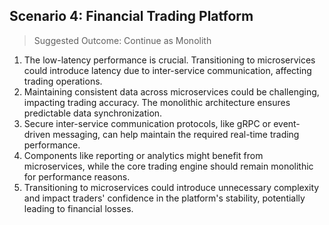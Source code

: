 ﻿## Scenario 4: Financial Trading Platform

> Suggested Outcome: Continue as Monolith

1. The low-latency performance is crucial. Transitioning to microservices could introduce latency due to inter-service communication, affecting trading operations.
2. Maintaining consistent data across microservices could be challenging, impacting trading accuracy. The monolithic architecture ensures predictable data synchronization.
3. Secure inter-service communication protocols, like gRPC or event-driven messaging, can help maintain the required real-time trading performance.
4. Components like reporting or analytics might benefit from microservices, while the core trading engine should remain monolithic for performance reasons.
5. Transitioning to microservices could introduce unnecessary complexity and impact traders' confidence in the platform's stability, potentially leading to financial losses.
